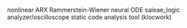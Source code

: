nonlinear ARX
Rammerstein-Wiener
neural ODE
saleae_logic analyzer/oscilloscope
static code analysis tool (klocwork)